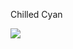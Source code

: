 Chilled Cyan

<a href="https://i.imgur.com/XlKmkDz.png"><img src="https://i.imgur.com/XlKmkDzm.jpg"></a>
